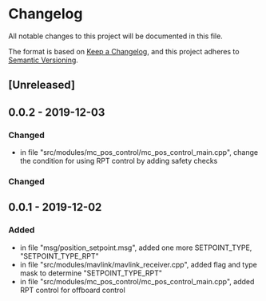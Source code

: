# Changelog

All notable changes to this project will be documented in this file.

The format is based on [Keep a Changelog](https://keepachangelog.com/en/1.0.0/),
and this project adheres to [Semantic Versioning](https://semver.org/spec/v2.0.0.html).

## [Unreleased]

## 0.0.2 - 2019-12-03

### Changed
- in file "src/modules/mc\_pos\_control/mc\_pos\_control\_main.cpp", change the condition for using RPT control by adding safety checks

### Changed

## 0.0.1 - 2019-12-02

### Added
- in file "msg/position\_setpoint.msg", added one more SETPOINT_TYPE, "SETPOINT\_TYPE\_RPT"
- in file "src/modules/mavlink/mavlink\_receiver.cpp", added flag and type mask to determine "SETPOINT\_TYPE\_RPT"
- in file "src/modules/mc\_pos\_control/mc\_pos\_control\_main.cpp", added RPT control for offboard control
